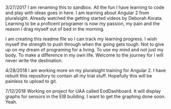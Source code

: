 3/27/2017
I am renaming this to sandbox.  All the fun I have learning to code and play with ideas goes in here. I am learning about Angular 2 from pluralsight.  Already watched the getting started videos by Deborah Korata.  Learning to be a proficent programer is now my passion, my pain and the reason I drag myself out of bed in the morning.  

I am creating this readme file so I can track my learning progress.  I wish myself the strength to push through when the going gets tough.  Not to give up on my dream of programing for a living.  To use my mind and not just my body.  To make a difference in my own life.  Welcome to the journey for I will never write the destination.  

4/28/2018
I am working more on my pluralsight training for Angular 2.  I have rebuilt this repository to contain all my trial stuff.  Hopefully this will be painless to upload to git.  

7/12/2018
Working on project for UAA called EodDashboard.  It will display graphs for sensors in the EIB building.  I want to get the graphing done soon.  Yeah.  
